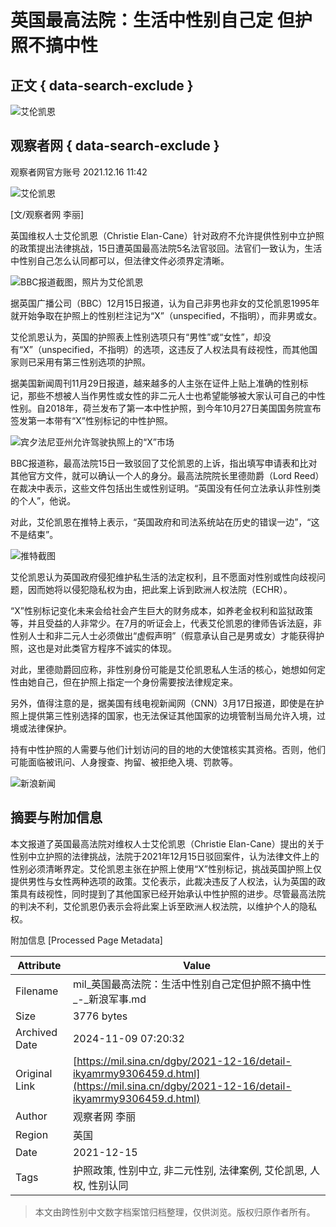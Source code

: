 # 英国最高法院：生活中性别自己定 但护照不搞中性

## 正文 { data-search-exclude }


![艾伦凯恩](https://n.sinaimg.cn/sinakd10200/360/w180h180/20221208/efc8-204e9ae748fd985652297c80f26736d5.jpg)

## 观察者网 { data-search-exclude }

观察者网官方账号 2021.12.16 11:42

![艾伦凯恩](https://k.sinaimg.cn/n/sinakd20211216s/621/w735h686/20211216/4121-52e440d9755d3f4111b1ec5f14e89227.png/w300h300z1l10t10q1002d0.jpg)

\[文/观察者网 李丽\]

英国维权人士艾伦凯恩（Christie Elan-Cane）针对政府不允许提供性别中立护照的政策提出法律挑战，15日遭英国最高法院5名法官驳回。法官们一致认为，生活中性别自己怎么认同都可以，但法律文件必须界定清晰。

![BBC报道截图，照片为艾伦凯恩](https://k.sinaimg.cn/n/sinakd20211216s/621/w735h686/20211216/4121-52e440d9755d3f4111b1ec5f14e89227.png/w700d1q75cms.jpg?by=cms_fixed_width)

据英国广播公司（BBC）12月15日报道，认为自己非男也非女的艾伦凯恩1995年就开始争取在护照上的性别栏注记为“X”（unspecified，不指明），而非男或女。

艾伦凯恩认为，英国的护照表上性别选项只有“男性”或“女性”，却没有“X”（unspecified，不指明）的选项，这违反了人权法具有歧视性，而其他国家则已采用有第三性别选项的护照。

据美国新闻周刊11月29日报道，越来越多的人主张在证件上贴上准确的性别标记，那些不想被人当作男性或女性的非二元人士也希望能够被大家认可自己的中性性别。自2018年，荷兰发布了第一本中性护照，到今年10月27日美国国务院宣布签发第一本带有“X”性别标记的中性护照。

![宾夕法尼亚州允许驾驶执照上的“X”市场](https://k.sinaimg.cn/n/sinakd20211216s/517/w790h527/20211216/8d44-ddd6574484117c21359e4f6643206fd0.png/w700d1q75cms.jpg?by=cms_fixed_width)

BBC报道称，最高法院15日一致驳回了艾伦凯恩的上诉，指出填写申请表和比对其他官方文件，就可以确认一个人的身分。最高法院院长里德勋爵（Lord Reed）在裁决中表示，这些文件包括出生或性别证明。“英国没有任何立法承认非性别类的个人”，他说。

对此，艾伦凯恩在推特上表示，“英国政府和司法系统站在历史的错误一边”，“这不是结束”。

![推特截图](https://k.sinaimg.cn/n/sinakd20211216s/796/w595h201/20211216/89be-3d7fb881a1cf4e450bf3796240575afa.png/w700d1q75cms.jpg?by=cms_fixed_width)

艾伦凯恩认为英国政府侵犯维护私生活的法定权利，且不愿面对性别或性向歧视问题，因而她将以侵犯隐私权为由，把此案上诉到欧洲人权法院（ECHR）。

“X”性别标记变化未来会给社会产生巨大的财务成本，如养老金权利和监狱政策等，并且受益的人非常少。在7月的听证会上，代表艾伦凯恩的律师告诉法庭，非性别人士和非二元人士必须做出“虚假声明”（假意承认自己是男或女）才能获得护照，这也是对此类官方程序不诚实的体现。

对此，里德勋爵回应称，非性别身份可能是艾伦凯恩私人生活的核心，她想如何定性由她自己，但在护照上指定一个身份需要按法律规定来。

另外，值得注意的是，据美国有线电视新闻网（CNN）3月17日报道，即使是在护照上提供第三性别选择的国家，也无法保证其他国家的边境管制当局允许入境，过境或法律保护。

持有中性护照的人需要与他们计划访问的目的地的大使馆核实其资格。否则，他们可能面临被讯问、人身搜查、拘留、被拒绝入境、罚款等。

![新浪新闻](https://n.sinaimg.cn/default/2fb77759/20151125/320X320.png)

## 摘要与附加信息

<!-- tcd_abstract -->
本文报道了英国最高法院对维权人士艾伦凯恩（Christie Elan-Cane）提出的关于性别中立护照的法律挑战，法院于2021年12月15日驳回案件，认为法律文件上的性别必须清晰界定。艾伦凯恩主张在护照上使用“X”性别标记，挑战英国护照上仅提供男性与女性两种选项的政策。艾伦表示，此裁决违反了人权法，认为英国的政策具有歧视性，同时提到了其他国家已经开始承认中性护照的进步。尽管最高法院的判决不利，艾伦凯恩仍表示会将此案上诉至欧洲人权法院，以维护个人的隐私权。
<!-- tcd_abstract_end -->

附加信息 [Processed Page Metadata]

| Attribute       | Value                                  |
|-----------------|----------------------------------------|
| Filename        | mil_英国最高法院：生活中性别自己定但护照不搞中性_-_新浪军事.md                             |
| Size            | 3776 bytes                           |
| Archived Date   | 2024-11-09 07:20:32                             |
| Original Link   | [https://mil.sina.cn/dgby/2021-12-16/detail-ikyamrmy9306459.d.html](https://mil.sina.cn/dgby/2021-12-16/detail-ikyamrmy9306459.d.html)                       |
| Author          | 观察者网 李丽                               |
| Region          | 英国                               |
| Date            | 2021-12-15                                 |
| Tags            | 护照政策, 性别中立, 非二元性别, 法律案例, 艾伦凯恩, 人权, 性别认同                                 |
>
> 本文由跨性别中文数字档案馆归档整理，仅供浏览。版权归原作者所有。
>